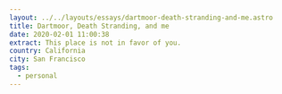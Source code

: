```yaml
---
layout: ../../layouts/essays/dartmoor-death-stranding-and-me.astro
title: Dartmoor, Death Stranding, and me
date: 2020-02-01 11:00:38
extract: This place is not in favor of you.
country: California
city: San Francisco
tags:
  - personal
---
```

